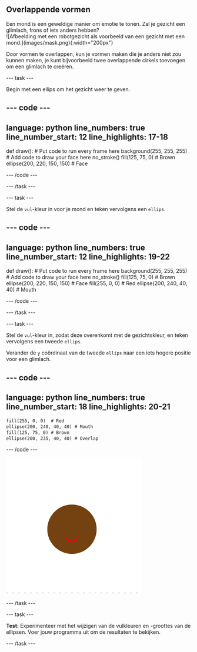## Overlappende vormen

<div style="display: flex; flex-wrap: wrap">
<div style="flex-basis: 200px; flex-grow: 1; margin-right: 15px;">
Een mond is een geweldige manier om emotie te tonen. Zal je gezicht een glimlach, frons of iets anders hebben? 
</div>
<div>
![Afbeelding met een robotgezicht als voorbeeld van een gezicht met een mond.](images/mask.png){:width="200px"}
</div>
</div>

Door vormen te overlappen, kun je vormen maken die je anders niet zou kunnen maken, je kunt bijvoorbeeld twee overlappende cirkels toevoegen om een glimlach te creëren.

--- task ---

Begin met een ellips om het gezicht weer te geven.


--- code ---
---
language: python line_numbers: true line_number_start: 12
line_highlights: 17-18
---
def draw(): # Put code to run every frame here background(255, 255, 255) # Add code to draw your face here no_stroke() fill(125, 75, 0) # Brown ellipse(200, 220, 150, 150) # Face

--- /code ---

--- /task ---

--- task ---

Stel de `vul`-kleur in voor je mond en teken vervolgens een `ellips`.

--- code ---
---
language: python line_numbers: true line_number_start: 12
line_highlights: 19-22
---
def draw(): # Put code to run every frame here background(255, 255, 255) # Add code to draw your face here no_stroke() fill(125, 75, 0) # Brown ellipse(200, 220, 150, 150) # Face fill(255, 0, 0)  # Red ellipse(200, 240, 40, 40) # Mouth

--- /code ---

--- /task ---

--- task ---

Stel de `vul`-kleur in, zodat deze overenkomt met de gezichtskleur, en teken vervolgens een tweede `ellips`.

Verander de `y` coördinaat van de tweede `ellips` naar een iets hogere positie voor een glimlach.


--- code ---
---
language: python line_numbers: true line_number_start: 18
line_highlights: 20-21
---

    fill(255, 0, 0)  # Red
    ellipse(200, 240, 40, 40) # Mouth
    fill(125, 75, 0) # Brown
    ellipse(200, 235, 40, 40) # Overlap

--- /code ---

![Een bruine cirkel met een rode halve maan onderaan, als een glimlach](images/brown-circle-smile.png)

--- /task ---

--- task ---

**Test:** Experimenteer met het wijzigen van de vulkleuren en -groottes van de ellipsen. Voer jouw programma uit om de resultaten te bekijken.

--- /task ---